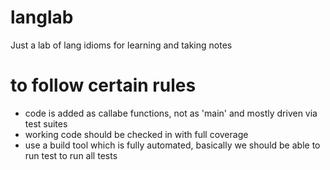 # langlab
Just a lab of lang idioms for learning and taking notes

# to follow certain rules 
* code is added as callabe functions, not as 'main' and mostly driven via test suites
* working code should be checked in with full coverage
* use a build tool which is fully automated, basically we should be able to run <tool> test to run all tests
